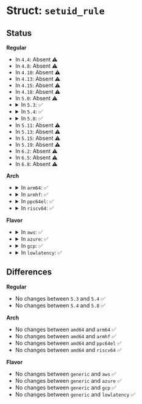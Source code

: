 # Struct: <code>setuid_rule</code>

## Status
<b>Regular</b>
<ul>
<li>
In <code>4.4</code>: Absent ⚠️
</li>
<li>
In <code>4.8</code>: Absent ⚠️
</li>
<li>
In <code>4.10</code>: Absent ⚠️
</li>
<li>
In <code>4.13</code>: Absent ⚠️
</li>
<li>
In <code>4.15</code>: Absent ⚠️
</li>
<li>
In <code>4.18</code>: Absent ⚠️
</li>
<li>
In <code>5.0</code>: Absent ⚠️
</li>
<li>
<details>
<summary>In <code>5.3</code>: ✅</summary>

```c
struct setuid_rule {
    struct hlist_node next;
    kuid_t src_uid;
    kuid_t dst_uid;
};
```
</details>
</li>
<li>
<details>
<summary>In <code>5.4</code>: ✅</summary>

```c
struct setuid_rule {
    struct hlist_node next;
    kuid_t src_uid;
    kuid_t dst_uid;
};
```
</details>
</li>
<li>
<details>
<summary>In <code>5.8</code>: ✅</summary>

```c
struct setuid_rule {
    struct hlist_node next;
    kuid_t src_uid;
    kuid_t dst_uid;
};
```
</details>
</li>
<li>
In <code>5.11</code>: Absent ⚠️
</li>
<li>
In <code>5.13</code>: Absent ⚠️
</li>
<li>
In <code>5.15</code>: Absent ⚠️
</li>
<li>
In <code>5.19</code>: Absent ⚠️
</li>
<li>
In <code>6.2</code>: Absent ⚠️
</li>
<li>
In <code>6.5</code>: Absent ⚠️
</li>
<li>
In <code>6.8</code>: Absent ⚠️
</li>
</ul>
<b>Arch</b>
<ul>
<li>
<details>
<summary>In <code>arm64</code>: ✅</summary>

```c
struct setuid_rule {
    struct hlist_node next;
    kuid_t src_uid;
    kuid_t dst_uid;
};
```
</details>
</li>
<li>
<details>
<summary>In <code>armhf</code>: ✅</summary>

```c
struct setuid_rule {
    struct hlist_node next;
    kuid_t src_uid;
    kuid_t dst_uid;
};
```
</details>
</li>
<li>
<details>
<summary>In <code>ppc64el</code>: ✅</summary>

```c
struct setuid_rule {
    struct hlist_node next;
    kuid_t src_uid;
    kuid_t dst_uid;
};
```
</details>
</li>
<li>
<details>
<summary>In <code>riscv64</code>: ✅</summary>

```c
struct setuid_rule {
    struct hlist_node next;
    kuid_t src_uid;
    kuid_t dst_uid;
};
```
</details>
</li>
</ul>
<b>Flavor</b>
<ul>
<li>
<details>
<summary>In <code>aws</code>: ✅</summary>

```c
struct setuid_rule {
    struct hlist_node next;
    kuid_t src_uid;
    kuid_t dst_uid;
};
```
</details>
</li>
<li>
<details>
<summary>In <code>azure</code>: ✅</summary>

```c
struct setuid_rule {
    struct hlist_node next;
    kuid_t src_uid;
    kuid_t dst_uid;
};
```
</details>
</li>
<li>
<details>
<summary>In <code>gcp</code>: ✅</summary>

```c
struct setuid_rule {
    struct hlist_node next;
    kuid_t src_uid;
    kuid_t dst_uid;
};
```
</details>
</li>
<li>
<details>
<summary>In <code>lowlatency</code>: ✅</summary>

```c
struct setuid_rule {
    struct hlist_node next;
    kuid_t src_uid;
    kuid_t dst_uid;
};
```
</details>
</li>
</ul>

## Differences
<b>Regular</b>
<ul>
<li>
No changes between <code>5.3</code> and <code>5.4</code> ✅
</li>
<li>
No changes between <code>5.4</code> and <code>5.8</code> ✅
</li>
</ul>
<b>Arch</b>
<ul>
<li>
No changes between <code>amd64</code> and <code>arm64</code> ✅
</li>
<li>
No changes between <code>amd64</code> and <code>armhf</code> ✅
</li>
<li>
No changes between <code>amd64</code> and <code>ppc64el</code> ✅
</li>
<li>
No changes between <code>amd64</code> and <code>riscv64</code> ✅
</li>
</ul>
<b>Flavor</b>
<ul>
<li>
No changes between <code>generic</code> and <code>aws</code> ✅
</li>
<li>
No changes between <code>generic</code> and <code>azure</code> ✅
</li>
<li>
No changes between <code>generic</code> and <code>gcp</code> ✅
</li>
<li>
No changes between <code>generic</code> and <code>lowlatency</code> ✅
</li>
</ul>
